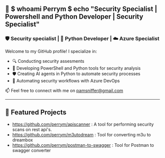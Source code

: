 ## 👋 $ whoami Perrym $ echo "Security Specialist | Powershell and Python Developer | Security Specialist"

### 🛡️ Security specialist | 🐍 Python Developer | ☁️ Azure Specialist

Welcome to my GitHub profile! I specialize in:

- 🔍 Conducting security assesments
- 🧰 Developing PowerShell and Python tools for security analysis
- 🛡️ Creating AI agents in Python to automate security processes
- 🐍 Automating security workflows with Azure DevOps


📫 Feel free to connect with me on pamsniffer@gmail.com

---

## 📌 Featured Projects

- https://github.com/perrym/apiscanner : A tool for performing security scans on rest api's.
- https://github.com/perrym/m3utodream : Tool for converting m3u to dreambox
- https://github.com/perrym/postman-to-swagger : Tool for Postman to swagger converter
